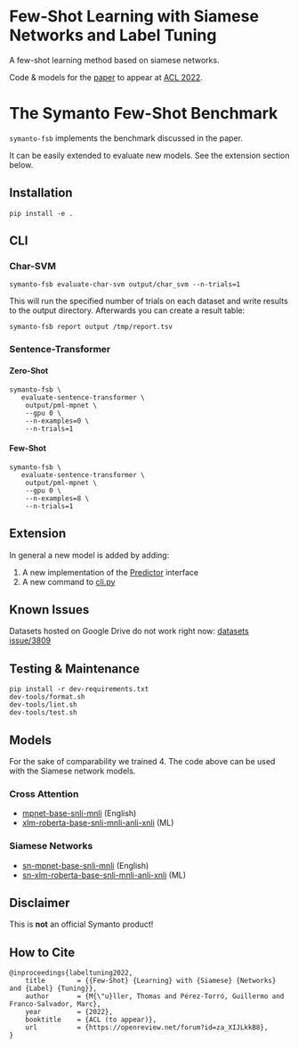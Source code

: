 # Few-Shot Learning with Siamese Networks and Label Tuning
A few-shot learning method based on siamese networks.

Code & models for the [paper](https://openreview.net/forum?id=za_XIJLkkB8) to appear at [ACL 2022](https://www.2022.aclweb.org/).

# The Symanto Few-Shot Benchmark

`symanto-fsb` implements the benchmark discussed in the paper.

It can be easily extended to evaluate new models.
See the extension section below.

## Installation

```console
pip install -e .
```

## CLI

### Char-SVM

```console
symanto-fsb evaluate-char-svm output/char_svm --n-trials=1
```

This will run the specified number of trials on each dataset and write results to the output directory. Afterwards you can create a result table:

```console
symanto-fsb report output /tmp/report.tsv
```

### Sentence-Transformer

#### Zero-Shot

```console
symanto-fsb \
   evaluate-sentence-transformer \
    output/pml-mpnet \
    --gpu 0 \
    --n-examples=0 \
    --n-trials=1 
```

#### Few-Shot

```console
symanto-fsb \
   evaluate-sentence-transformer \
    output/pml-mpnet \
    --gpu 0 \
    --n-examples=8 \
    --n-trials=1
```

## Extension

In general a new model is added by adding:

1. A new implementation of the [Predictor](symanto_fsb/models/predictors/__init__.py) interface
2. A new command to [cli.py](symanto_fsb/cli.py)

## Known Issues

Datasets hosted on Google Drive do not work right now: [datasets issue/3809](https://github.com/huggingface/datasets/issues/3809)

## Testing & Maintenance

```console
pip install -r dev-requirements.txt
dev-tools/format.sh
dev-tools/lint.sh
dev-tools/test.sh
```

## Models

For the sake of comparability we trained 4.
The code above can be used with the Siamese network models.

### Cross Attention

* [mpnet-base-snli-mnli](https://huggingface.co/symanto/mpnet-base-snli-mnli) (English)
* [xlm-roberta-base-snli-mnli-anli-xnli](https://huggingface.co/symanto/xlm-roberta-base-snli-mnli-anli-xnli) (ML)

### Siamese Networks

* [sn-mpnet-base-snli-mnli](https://huggingface.co/symanto/sn-mpnet-base-snli-mnli) (English)
* [sn-xlm-roberta-base-snli-mnli-anli-xnli](https://huggingface.co/symanto/sn-xlm-roberta-base-snli-mnli-anli-xnli) (ML)

## Disclaimer

This is **not** an official Symanto product!

## How to Cite

```
@inproceedings{labeltuning2022,
	title        = {{Few-Shot} {Learning} with {Siamese} {Networks} and {Label} {Tuning}},
	author       = {M{\"u}ller, Thomas and Pérez-Torró, Guillermo and Franco-Salvador, Marc},
	year         = {2022},
	booktitle    = {ACL (to appear)},
	url          = {https://openreview.net/forum?id=za_XIJLkkB8},
}
```
